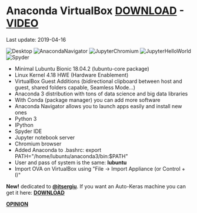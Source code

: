 # Anaconda VirtualBox [DOWNLOAD](https://github.com/Virtual-Machines/Anaconda-VirtualBox/releases/download/latest/Anaconda.ova) - [VIDEO](https://www.youtube.com/watch?v=LUWFLP3j8Uw)

Last update: 2019-04-16

![Desktop](https://raw.githubusercontent.com/Virtual-Machines/Anaconda-VirtualBox/master/desktop.png)
![AnacondaNavigator](https://raw.githubusercontent.com/Virtual-Machines/Anaconda-VirtualBox/master/navigator.png)
![JupyterChromium](https://raw.githubusercontent.com/Virtual-Machines/Anaconda-VirtualBox/master/jupyterChromium.png)
![JupyterHelloWorld](https://raw.githubusercontent.com/Virtual-Machines/Anaconda-VirtualBox/master/jupyterHelloWorld.png)
![Spyder](https://raw.githubusercontent.com/Virtual-Machines/Anaconda-VirtualBox/master/spyder.png)

- Minimal Lubuntu Bionic 18.04.2 (lubuntu-core package)
- Linux Kernel 4.18 HWE (Hardware Enablement)
- VirtualBox Guest Additions (bidirectional clipboard between host and guest, shared folders capable, Seamless Mode...)
- Anaconda 3 distribution with tons of data science and big data libraries
- With Conda (package manager) you can add more software
- Anaconda Navigator allows you to launch apps easily and install new ones
- Python 3
- IPython
- Spyder IDE
- Jupyter notebook server
- Chromium browser
- Added Anaconda to .bashrc: export PATH="/home/lubuntu/anaconda3/bin:$PATH"
- User and pass of system is the same: **lubuntu**
- Import OVA on VirtualBox using "File -> Import Appliance (or Control + I)"

**New!** dedicated to [**@itsergiu**](https://github.com/itsergiu). If you want an Auto-Keras machine you can get it here: [**DOWNLOAD**](https://github.com/Virtual-Machines/Anaconda-VirtualBox/releases/download/latest/Autokeras.ova)

[**OPINION**](https://github.com/Virtual-Machines/Anaconda-VirtualBox/issues/3)
